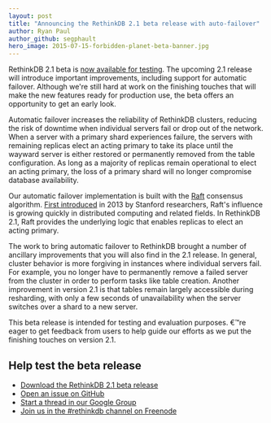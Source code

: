 ```yaml
---
layout: post
title: "Announcing the RethinkDB 2.1 beta release with auto-failover"
author: Ryan Paul
author_github: segphault
hero_image: 2015-07-15-forbidden-planet-beta-banner.jpg
---
```


RethinkDB 2.1 beta is [now available for testing][download]. The upcoming 2.1 release will introduce important improvements, including support for automatic failover. Although we're still hard at work on the finishing touches that will make the new features ready for production use, the beta offers an opportunity to get an early look.

Automatic failover increases the reliability of RethinkDB clusters, reducing the risk of downtime when individual servers fail or drop out of the network. When a server with a primary shard experiences failure, the  servers with remaining replicas elect an acting primary to take its place until the wayward server is either restored or permanently removed from the table configuration. As long as a majority of replicas remain operational to elect an acting primary, the loss of a primary shard will no longer compromise database availability.

<!--more-->

Our automatic failover implementation is built with the [Raft][] consensus algorithm. [First introduced][paper] in 2013 by Stanford researchers, Raft's influence is growing quickly in distributed computing and related fields. In RethinkDB 2.1, Raft provides the underlying logic that enables replicas to elect an acting primary.

The work to bring automatic failover to RethinkDB brought a number of ancillary improvements that you will also find in the 2.1 release. In general, cluster behavior is more forgiving in instances where individual servers fail. For example, you no longer have to permanently remove a failed server from the cluster in order to perform tasks like table creation. Another improvement in version 2.1 is that tables remain largely accessible during resharding, with only a few seconds of unavailability when the server switches over a shard to a new server.

This beta release is intended for testing and evaluation purposes.  €™re eager to get feedback from users to help guide our efforts as we put the finishing touches on version 2.1.

## Help test the beta release

* [Download the RethinkDB 2.1 beta release][download]
* [Open an issue on GitHub][issues]
* [Start a thread in our Google Group][group]
* [Join us in the #rethinkdb channel on Freenode][irc]

[download]: #
[Raft]: https://raftconsensus.github.io/
[paper]: http://ramcloud.stanford.edu/raft.pdf
[issues]: https://github.com/rethinkdb/rethinkdb/issues
[group]: https://groups.google.com/forum/#!forum/rethinkdb
[irc]: irc://chat.freenode.net/#rethinkdb
